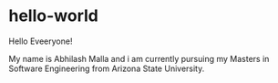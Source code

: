 # hello-world
Hello Eveeryone!

My name is Abhilash Malla and i am currently pursuing my Masters in Software Engineering from Arizona State University.

